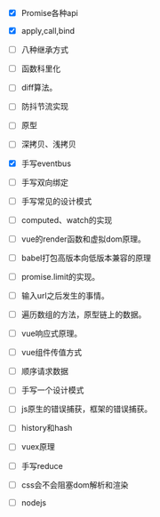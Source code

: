 - [x] Promise各种api
- [x] apply,call,bind
- [ ] 八种继承方式
- [ ] 函数科里化
- [ ] diff算法。
- [ ] 防抖节流实现
- [ ] 原型
- [ ] 深拷贝、浅拷贝
- [x] 手写eventbus
- [ ] 手写双向绑定
- [ ] 手写常见的设计模式
- [ ] computed、watch的实现
- [ ] vue的render函数和虚拟dom原理。
- [ ] babel打包高版本向低版本兼容的原理
- [ ] promise.limit的实现。
- [ ] 输入url之后发生的事情。
- [ ] 遍历数组的方法，原型链上的数据。
- [ ] vue响应式原理。
- [ ] vue组件传值方式
- [ ] 顺序请求数据
- [ ] 手写一个设计模式
- [ ] js原生的错误捕获，框架的错误捕获。
- [ ] history和hash
- [ ] vuex原理
- [ ] 手写reduce
- [ ] css会不会阻塞dom解析和渲染
- [ ] nodejs




